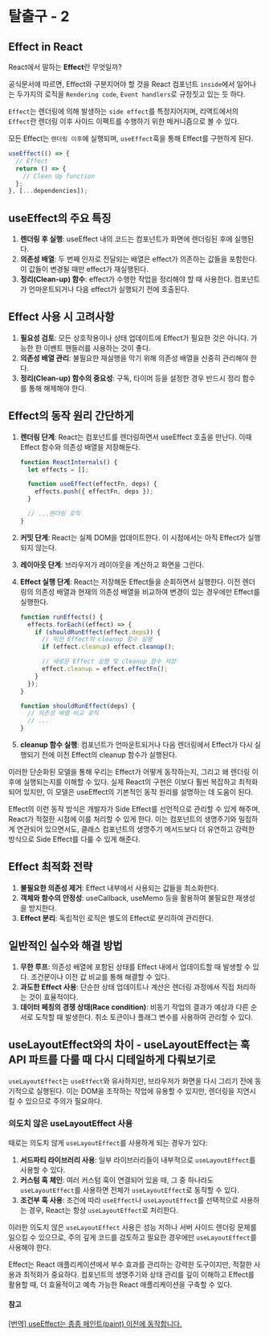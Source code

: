 # 탈출구 - 2

## Effect in React

React에서 말하는 **Effect**란 무엇일까?

공식문서에 따르면, Effect와 구분지어야 할 것을 React 컴포넌트 `inside`에서 일어나는 두가지의 로직을
`Rendering code`, `Event handlers`로 규정짓고 있는 듯 하다.

`Effect`는 렌더링에 의해 발생하는 `side effect`를 특정지어지며, 리액트에서의 `Effect`란 렌더링 이후
사이드 이펙트를 수행하기 위한 메커니즘으로 볼 수 있다.

모든 Effect는 `렌더링 이후`에 실행되며, `useEffect`훅을 통해 Effect를 구현하게 된다.

```jsx
useEffect(() => {
  // Effect
  return () => {
    // Clean Up function
  };
}, [...dependencies]);
```

## useEffect의 주요 특징

1. **렌더링 후 실행**: useEffect 내의 코드는 컴포넌트가 화면에 렌더링된 후에 실행된다.
2. **의존성 배열**: 두 번째 인자로 전달되는 배열은 effect가 의존하는 값들을 포함한다. 이 값들이 변경될 때만 effect가 재실행된다.
3. **정리(Clean-up) 함수**: effect가 수행한 작업을 정리해야 할 때 사용한다. 컴포넌트가 언마운트되거나 다음 effect가 실행되기 전에 호출된다.

## Effect 사용 시 고려사항

1. **필요성 검토**: 모든 상호작용이나 상태 업데이트에 Effect가 필요한 것은 아니다. 가능한 한 이벤트 핸들러를 사용하는 것이 좋다.
2. **의존성 배열 관리**: 불필요한 재실행을 막기 위해 의존성 배열을 신중히 관리해야 한다.
3. **정리(Clean-up) 함수의 중요성**: 구독, 타이머 등을 설정한 경우 반드시 정리 함수를 통해 해제해야 한다.

## Effect의 동작 원리 간단하게

1. **렌더링 단계**:
   React는 컴포넌트를 렌더링하면서 useEffect 호출을 만난다. 이때 Effect 함수와 의존성 배열을 저장해둔다.

   ```javascript
   function ReactInternals() {
     let effects = [];

     function useEffect(effectFn, deps) {
       effects.push({ effectFn, deps });
     }

     // ...렌더링 로직
   }
   ```

2. **커밋 단계**:
   React는 실제 DOM을 업데이트한다. 이 시점에서는 아직 Effect가 실행되지 않는다.

3. **레이아웃 단계**:
   브라우저가 레이아웃을 계산하고 화면을 그린다.

4. **Effect 실행 단계**:
   React는 저장해둔 Effect들을 순회하면서 실행한다. 이전 렌더링의 의존성 배열과 현재의 의존성 배열을 비교하여 변경이 있는 경우에만 Effect를 실행한다.

   ```javascript
   function runEffects() {
     effects.forEach((effect) => {
       if (shouldRunEffect(effect.deps)) {
         // 이전 Effect의 cleanup 함수 실행
         if (effect.cleanup) effect.cleanup();

         // 새로운 Effect 실행 및 cleanup 함수 저장
         effect.cleanup = effect.effectFn();
       }
     });
   }

   function shouldRunEffect(deps) {
     // 의존성 배열 비교 로직
     // ...
   }
   ```

5. **cleanup 함수 실행**:
   컴포넌트가 언마운트되거나 다음 렌더링에서 Effect가 다시 실행되기 전에 이전 Effect의 cleanup 함수가 실행된다.

이러한 단순화된 모델을 통해 우리는 Effect가 어떻게 동작하는지, 그리고 왜 렌더링 이후에 실행되는지를 이해할 수 있다. 실제 React의 구현은 이보다 훨씬 복잡하고 최적화되어 있지만, 이 모델은 useEffect의 기본적인 동작 원리를 설명하는 데 도움이 된다.

Effect의 이런 동작 방식은 개발자가 Side Effect를 선언적으로 관리할 수 있게 해주며, React가 적절한 시점에 이를 처리할 수 있게 한다. 이는 컴포넌트의 생명주기와 밀접하게 연관되어 있으면서도, 클래스 컴포넌트의 생명주기 메서드보다 더 유연하고 강력한 방식으로 Side Effect를 다룰 수 있게 해준다.

## Effect 최적화 전략

1. **불필요한 의존성 제거**: Effect 내부에서 사용되는 값들을 최소화한다.
2. **객체와 함수의 안정성**: useCallback, useMemo 등을 활용하여 불필요한 재생성을 방지한다.
3. **Effect 분리**: 독립적인 로직은 별도의 Effect로 분리하여 관리한다.

## 일반적인 실수와 해결 방법

1. **무한 루프**: 의존성 배열에 포함된 상태를 Effect 내에서 업데이트할 때 발생할 수 있다. 조건문이나 이전 값 비교를 통해 해결할 수 있다.
2. **과도한 Effect 사용**: 단순한 상태 업데이트나 계산은 렌더링 과정에서 직접 처리하는 것이 효율적이다.
3. **데이터 페칭의 경쟁 상태(Race condition)**: 비동기 작업의 결과가 예상과 다른 순서로 도착할 때 발생한다. 취소 토큰이나 플래그 변수를 사용하여 관리할 수 있다.

## useLayoutEffect와의 차이 - useLayoutEffect는 훅 API 파트를 다룰 때 다시 디테일하게 다뤄보기로

`useLayoutEffect`는 `useEffect`와 유사하지만, 브라우저가 화면을 다시 그리기 전에 동기적으로 실행된다. 이는 DOM을 조작하는 작업에 유용할 수 있지만, 렌더링을 지연시킬 수 있으므로 주의가 필요하다.

### 의도치 않은 useLayoutEffect 사용

때로는 의도치 않게 `useLayoutEffect`를 사용하게 되는 경우가 있다:

1. **서드파티 라이브러리 사용**: 일부 라이브러리들이 내부적으로 `useLayoutEffect`를 사용할 수 있다.
2. **커스텀 훅 체인**: 여러 커스텀 훅이 연결되어 있을 때, 그 중 하나라도 `useLayoutEffect`를 사용하면 전체가 `useLayoutEffect`로 동작할 수 있다.
3. **조건부 훅 사용**: 조건에 따라 `useEffect`나 `useLayoutEffect`를 선택적으로 사용하는 경우, React는 항상 `useLayoutEffect`로 처리한다.

이러한 의도치 않은 `useLayoutEffect` 사용은 성능 저하나 서버 사이드 렌더링 문제를 일으킬 수 있으므로, 주의 깊게 코드를 검토하고 필요한 경우에만 `useLayoutEffect`를 사용해야 한다.

Effect는 React 애플리케이션에서 부수 효과를 관리하는 강력한 도구이지만, 적절한 사용과 최적화가 중요하다. 컴포넌트의 생명주기와 상태 관리를 깊이 이해하고 Effect를 활용할 때, 더 효율적이고 예측 가능한 React 애플리케이션을 구축할 수 있다.

#### 참고

[[번역] useEffect는 종종 페인트(paint) 이전에 동작합니다.](https://velog.io/@lky5697/unintentional-layout-effect)
